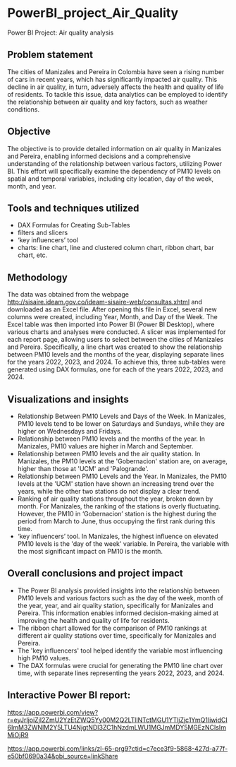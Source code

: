 # PowerBI_project_Air_Quality
Power BI Project: Air quality analysis

## **Problem statement**

The cities of Manizales and Pereira in Colombia have seen a rising number of cars in recent years, which has significantly impacted air quality. This decline in air quality, in turn, adversely affects the health and quality of life of residents. To tackle this issue, data analytics can be employed to identify the relationship between air quality and key factors, such as weather conditions. 

## **Objective**

The objective is to provide detailed information on air quality in Manizales and Pereira, enabling informed decisions and a comprehensive understanding of the relationship between various factors, utilizing Power BI. This effort will specifically examine the dependency of PM10 levels on spatial and temporal variables, including city location, day of the week, month, and year.

## **Tools and techniques utilized**

- DAX Formulas for Creating Sub-Tables
- filters and slicers 
- ‘key influencers’ tool
- charts: line chart, line and clustered column chart, ribbon chart, bar chart, etc.


## **Methodology**

The data was obtained from the webpage http://sisaire.ideam.gov.co/ideam-sisaire-web/consultas.xhtml and downloaded as an Excel file. After opening this file in Excel, several new columns were created, including Year, Month, and Day of the Week. The Excel table was then imported into Power BI (Power BI Desktop), where various charts and analyses were conducted. A slicer was implemented for each report page, allowing users to select between the cities of Manizales and Pereira.
Specifically, a line chart was created to show the relationship between PM10 levels and the months of the year, displaying separate lines for the years 2022, 2023, and 2024. To achieve this, three sub-tables were generated using DAX formulas, one for each of the years 2022, 2023, and 2024.



## **Visualizations and insights**

* Relationship Between PM10 Levels and Days of the Week. In Manizales, PM10 levels tend to be lower on Saturdays and Sundays, while they are higher on Wednesdays and Fridays. 
* Relationship between PM10 levels and the months of the year. In Manizales, PM10 values are higher in March and September.
* Relationship between PM10 levels and the air quality station. In Manizales, the PM10 levels at the 'Gobernacion' station are, on average, higher than those at 'UCM' and 'Palogrande'. 
* Relationship between PM10 Levels and the Year. In Manizales, the PM10 levels at the 'UCM' station have shown an increasing trend over the years, while the other two stations do not display a clear trend. 
* Ranking of air quality stations throughout the year, broken down by month. For Manizales, the ranking of the stations is overly fluctuating. However, the PM10 in ‘Gobernacion’ station is the highest during the period from March to June, thus occupying the first rank during this time.   
* ‘key influencers’ tool. In Manizales, the highest influence on elevated PM10 levels is the 'day of the week' variable. In Pereira, the variable with the most significant impact on PM10 is the month.  

## **Overall conclusions and project impact**

* The Power BI analysis provided insights into the relationship between PM10 levels and various factors such as the day of the week, month of the year, year, and air quality station, specifically for Manizales and Pereira. This information enables informed decision-making aimed at improving the health and quality of life for residents.
* The ribbon chart allowed for the comparison of PM10 rankings at different air quality stations over time, specifically for Manizales and Pereira.
* The 'key influencers' tool helped identify the variable most influencing high PM10 values.
* The DAX formulas were crucial for generating the PM10 line chart over time, with separate lines representing the years 2022, 2023, and 2024.


##  Interactive Power BI report:
https://app.powerbi.com/view?r=eyJrIjoiZjI2ZmU2YzEtZWQ5Yy00M2Q2LTllNTctMGU1YTljZjc1YmQ1IiwidCI6ImM3ZWNlM2Y5LTU4NjgtNDI3ZC1hNzdmLWU1MGJmMDY5MGEzNCIsImMiOjR9

https://app.powerbi.com/links/zl-65-prg9?ctid=c7ece3f9-5868-427d-a77f-e50bf0690a34&pbi_source=linkShare

